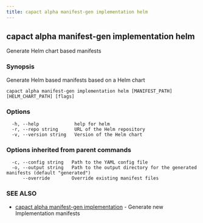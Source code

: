```yaml
---
title: capact alpha manifest-gen implementation helm
---
```


## capact alpha manifest-gen implementation helm

Generate Helm chart based manifests

### Synopsis

Generate Helm based manifests based on a Helm chart

```
capact alpha manifest-gen implementation helm [MANIFEST_PATH] [HELM_CHART_PATH] [flags]
```

### Options

```
  -h, --help             help for helm
  -r, --repo string      URL of the Helm repository
  -v, --version string   Version of the Helm chart
```

### Options inherited from parent commands

```
  -c, --config string   Path to the YAML config file
  -o, --output string   Path to the output directory for the generated manifests (default "generated")
      --override        Override existing manifest files
```

### SEE ALSO

* [capact alpha manifest-gen implementation](capact_alpha_manifest-gen_implementation.md)	 - Generate new Implementation manifests

